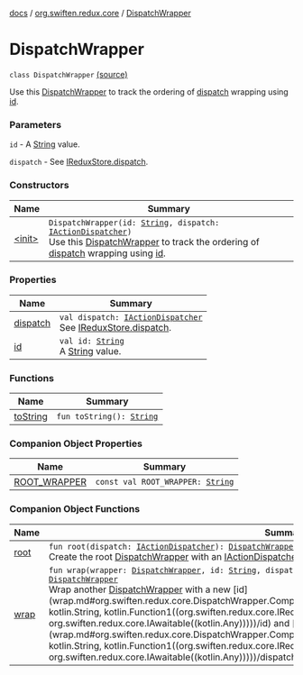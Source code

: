 [docs](../../index.md) / [org.swiften.redux.core](../index.md) / [DispatchWrapper](./index.md)

# DispatchWrapper

`class DispatchWrapper` [(source)](https://github.com/protoman92/KotlinRedux/tree/master/common\common-core\src\main\kotlin/org/swiften/redux/core/DispatchWrapper.kt#L14)

Use this [DispatchWrapper](./index.md) to track the ordering of [dispatch](dispatch.md) wrapping using [id](id.md).

### Parameters

`id` - A [String](https://kotlinlang.org/api/latest/jvm/stdlib/kotlin/-string/index.html) value.

`dispatch` - See [IReduxStore.dispatch](../-i-dispatcher-provider/dispatch.md).

### Constructors

| Name | Summary |
|---|---|
| [&lt;init&gt;](-init-.md) | `DispatchWrapper(id: `[`String`](https://kotlinlang.org/api/latest/jvm/stdlib/kotlin/-string/index.html)`, dispatch: `[`IActionDispatcher`](../-i-action-dispatcher.md)`)`<br>Use this [DispatchWrapper](./index.md) to track the ordering of [dispatch](dispatch.md) wrapping using [id](id.md). |

### Properties

| Name | Summary |
|---|---|
| [dispatch](dispatch.md) | `val dispatch: `[`IActionDispatcher`](../-i-action-dispatcher.md)<br>See [IReduxStore.dispatch](../-i-dispatcher-provider/dispatch.md). |
| [id](id.md) | `val id: `[`String`](https://kotlinlang.org/api/latest/jvm/stdlib/kotlin/-string/index.html)<br>A [String](https://kotlinlang.org/api/latest/jvm/stdlib/kotlin/-string/index.html) value. |

### Functions

| Name | Summary |
|---|---|
| [toString](to-string.md) | `fun toString(): `[`String`](https://kotlinlang.org/api/latest/jvm/stdlib/kotlin/-string/index.html) |

### Companion Object Properties

| Name | Summary |
|---|---|
| [ROOT_WRAPPER](-r-o-o-t_-w-r-a-p-p-e-r.md) | `const val ROOT_WRAPPER: `[`String`](https://kotlinlang.org/api/latest/jvm/stdlib/kotlin/-string/index.html) |

### Companion Object Functions

| Name | Summary |
|---|---|
| [root](root.md) | `fun root(dispatch: `[`IActionDispatcher`](../-i-action-dispatcher.md)`): `[`DispatchWrapper`](./index.md)<br>Create the root [DispatchWrapper](./index.md) with an [IActionDispatcher](../-i-action-dispatcher.md). |
| [wrap](wrap.md) | `fun wrap(wrapper: `[`DispatchWrapper`](./index.md)`, id: `[`String`](https://kotlinlang.org/api/latest/jvm/stdlib/kotlin/-string/index.html)`, dispatch: (`[`IReduxAction`](../-i-redux-action.md)`) -> `[`IAwaitable`](../-i-awaitable/index.md)`<`[`Any`](https://kotlinlang.org/api/latest/jvm/stdlib/kotlin/-any/index.html)`>): `[`DispatchWrapper`](./index.md)<br>Wrap another [DispatchWrapper](./index.md) with a new [id](wrap.md#org.swiften.redux.core.DispatchWrapper.Companion$wrap(org.swiften.redux.core.DispatchWrapper, kotlin.String, kotlin.Function1((org.swiften.redux.core.IReduxAction, org.swiften.redux.core.IAwaitable((kotlin.Any)))))/id) and [dispatch](wrap.md#org.swiften.redux.core.DispatchWrapper.Companion$wrap(org.swiften.redux.core.DispatchWrapper, kotlin.String, kotlin.Function1((org.swiften.redux.core.IReduxAction, org.swiften.redux.core.IAwaitable((kotlin.Any)))))/dispatch). |

